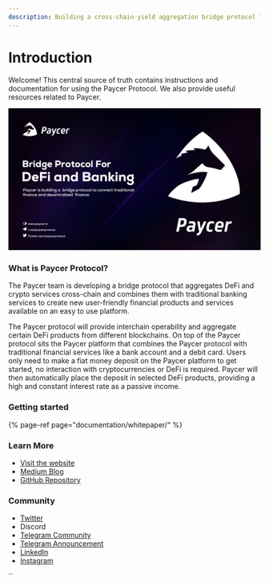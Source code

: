 ```yaml
---
description: Building a cross-chain yield aggregation bridge protocol for DeFi and banking
---
```


# Introduction

Welcome! This central source of truth contains instructions and documentation for using the Paycer Protocol. We also provide useful resources related to Paycer.

![](.gitbook/assets/paycer-1-2-.jpg)

### What is Paycer Protocol?

The Paycer team is developing a bridge protocol that aggregates DeFi and crypto services cross-chain and combines them with traditional banking services to create new user-friendly financial products and services available on an easy to use platform.  
  
The Paycer protocol will provide interchain operability and aggregate certain DeFi products from different blockchains. On top of the Paycer protocol sits the Paycer platform that combines the Paycer protocol with traditional financial services like a bank account and a debit card. Users only need to make a fiat money deposit on the Paycer platform to get started, no interaction with cryptocurrencies or DeFi is required. Paycer will then automatically place the deposit in selected DeFi products, providing a high and constant interest rate as a passive income.



### Getting started

{% page-ref page="documentation/whitepaper/" %}



### Learn More

* [Visit the website](https://www.paycer.io)
* [Medium Blog](https://paycerprotocol.medium.com/)
* [GitHub Repository](https://github.com/paycer-protocol)



### Community

* [Twitter](https://twitter.com/paycerprotocol)
* Discord
* [Telegram Community](https://t.me/paycerprotocol)
* [Telegram Announcement](https://t.me/paycerprotocolanno)
* [LinkedIn](https://www.linkedin.com/company/paycer/)
* [Instagram](https://www.instagram.com/paycer_protocol/)

\`\`

